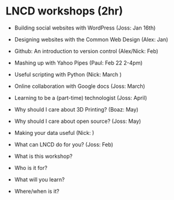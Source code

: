 # LNCD workshops (2hr)

* Building social websites with WordPress (Joss: Jan 16th)
* Designing websites with the Common Web Design (Alex: Jan) 
* Github: An introduction to version control (Alex/Nick: Feb)
* Mashing up with Yahoo Pipes (Paul: Feb 22 2-4pm)
* Useful scripting with Python (Nick: March )
* Online collaboration with Google docs (Joss: March)
* Learning to be a (part-time) technologist (Joss: April)
* Why should I care about 3D Printing? (Boaz: May)
* Why should I care about open source? (Joss: May) 
* Making your data useful (Nick: )
* What can LNCD do for you? (Joss: Feb)


* What is this workshop?
* Who is it for?
* What will you learn?
* Where/when is it?

